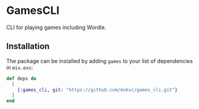 # GamesCLI

CLI for playing games including Wordle.

## Installation

The package can be installed  by adding `games` to your list of dependencies in `mix.exs`:

```elixir
def deps do
  [
    {:games_cli, git: "https://github.com/mvkvc/games_cli.git"}
  ]
end
```
